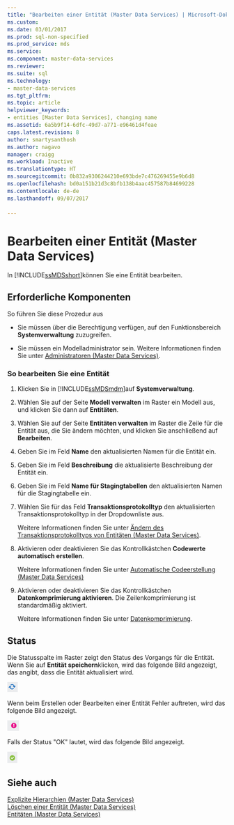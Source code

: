 ```yaml
---
title: "Bearbeiten einer Entität (Master Data Services) | Microsoft-Dokumentation"
ms.custom: 
ms.date: 03/01/2017
ms.prod: sql-non-specified
ms.prod_service: mds
ms.service: 
ms.component: master-data-services
ms.reviewer: 
ms.suite: sql
ms.technology:
- master-data-services
ms.tgt_pltfrm: 
ms.topic: article
helpviewer_keywords:
- entities [Master Data Services], changing name
ms.assetid: 6a5b9f14-6dfc-49d7-a771-e96461d4feae
caps.latest.revision: 8
author: smartysanthosh
ms.author: nagavo
manager: craigg
ms.workload: Inactive
ms.translationtype: HT
ms.sourcegitcommit: 0b832a9306244210e693bde7c476269455e9b6d8
ms.openlocfilehash: bd0a151b21d3c8bfb138b4aac457587b84699228
ms.contentlocale: de-de
ms.lasthandoff: 09/07/2017

---
```

# <a name="edit-an-entity-master-data-services"></a>Bearbeiten einer Entität (Master Data Services)
  In [!INCLUDE[ssMDSshort](../includes/ssmdsshort-md.md)]können Sie eine Entität bearbeiten.  
  
## <a name="prerequisites"></a>Erforderliche Komponenten  
 So führen Sie diese Prozedur aus  
  
-   Sie müssen über die Berechtigung verfügen, auf den Funktionsbereich **Systemverwaltung** zuzugreifen.  
  
-   Sie müssen ein Modelladministrator sein. Weitere Informationen finden Sie unter [Administratoren &#40;Master Data Services&#41;](../master-data-services/administrators-master-data-services.md).  
  
### <a name="to-edit-an-entity"></a>So bearbeiten Sie eine Entität  
  
1.  Klicken Sie in [!INCLUDE[ssMDSmdm](../includes/ssmdsmdm-md.md)]auf **Systemverwaltung**.  
  
2.  Wählen Sie auf der Seite **Modell verwalten** im Raster ein Modell aus, und klicken Sie dann auf **Entitäten**.  
  
3.  Wählen Sie auf der Seite **Entitäten verwalten** im Raster die Zeile für die Entität aus, die Sie ändern möchten, und klicken Sie anschließend auf **Bearbeiten**.  
  
4.  Geben Sie im Feld **Name** den aktualisierten Namen für die Entität ein.  
  
5.  Geben Sie im Feld **Beschreibung** die aktualisierte Beschreibung der Entität ein.  
  
6.  Geben Sie im Feld **Name für Stagingtabellen** den aktualisierten Namen für die Stagingtabelle ein.  
  
7.  Wählen Sie für das Feld **Transaktionsprotokolltyp** den aktualisierten Transaktionsprotokolltyp in der Dropdownliste aus.  
  
     Weitere Informationen finden Sie unter [Ändern des Transaktionsprotokolltyps von Entitäten &#40;Master Data Services&#41;](../master-data-services/change-the-entity-transaction-log-type-master-data-services.md).  
  
8.  Aktivieren oder deaktivieren Sie das Kontrollkästchen **Codewerte automatisch erstellen**.  
  
     Weitere Informationen finden Sie unter [Automatische Codeerstellung &#40;Master Data Services&#41;](../master-data-services/automatic-code-creation-master-data-services.md)  
  
9. Aktivieren oder deaktivieren Sie das Kontrollkästchen **Datenkomprimierung aktivieren**. Die Zeilenkomprimierung ist standardmäßig aktiviert.  
  
     Weitere Informationen finden Sie unter [Datenkomprimierung](../relational-databases/data-compression/data-compression.md).  
  
## <a name="status"></a>Status  
 Die Statusspalte im Raster zeigt den Status des Vorgangs für die Entität. Wenn Sie auf **Entität speichern**klicken, wird das folgende Bild angezeigt, das angibt, dass die Entität aktualisiert wird.  
  
 ![Symbol für Statusaktualisierung](../master-data-services/media/mds-statusicon-updating.png "Icon for updating status")  
  
 Wenn beim Erstellen oder Bearbeiten einer Entität Fehler auftreten, wird das folgende Bild angezeigt.  
  
 ![Symbol für Fehlerstatus](../master-data-services/media/mds-statusicon-error.png "Icon for error status")  
  
 Falls der Status "OK" lautet, wird das folgende Bild angezeigt.  
  
 ![Symbol für den Status OK](../master-data-services/media/mds-statusicon-ok.png "Icon for OK status")  
  
## <a name="see-also"></a>Siehe auch  
 [Explizite Hierarchien &#40;Master Data Services&#41;](../master-data-services/explicit-hierarchies-master-data-services.md)   
 [Löschen einer Entität &#40;Master Data Services&#41;](../master-data-services/delete-an-entity-master-data-services.md)   
 [Entitäten &#40;Master Data Services&#41;](../master-data-services/entities-master-data-services.md)  
  
  

